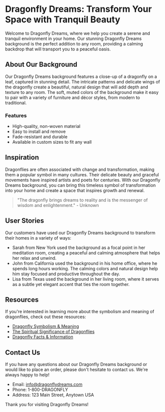 <!--font:Cinzel-->

# Dragonfly Dreams: Transform Your Space with Tranquil Beauty

Welcome to Dragonfly Dreams, where we help you create a serene and tranquil environment in your home. Our stunning Dragonfly Dreams background is the perfect addition to any room, providing a calming backdrop that will transport you to a peaceful oasis.

## About Our Background

Our Dragonfly Dreams background features a close-up of a dragonfly on a leaf, captured in stunning detail. The intricate patterns and delicate wings of the dragonfly create a beautiful, natural design that will add depth and texture to any room. The soft, muted colors of the background make it easy to pair with a variety of furniture and décor styles, from modern to traditional.

### Features

- High-quality, non-woven material
- Easy to install and remove
- Fade-resistant and durable
- Available in custom sizes to fit any wall

## Inspiration

Dragonflies are often associated with change and transformation, making them a popular symbol in many cultures. Their delicate beauty and graceful movements have inspired artists and poets for centuries. With our Dragonfly Dreams background, you can bring this timeless symbol of transformation into your home and create a space that inspires growth and renewal.

> "The dragonfly brings dreams to reality and is the messenger of wisdom and enlightenment." - Unknown

## User Stories

Our customers have used our Dragonfly Dreams background to transform their homes in a variety of ways:

- Sarah from New York used the background as a focal point in her meditation room, creating a peaceful and calming atmosphere that helps her relax and unwind.
- John from California used the background in his home office, where he spends long hours working. The calming colors and natural design help him stay focused and productive throughout the day.
- Lisa from Texas used the background in her living room, where it serves as a subtle yet elegant accent that ties the room together.

## Resources

If you're interested in learning more about the symbolism and meaning of dragonflies, check out these resources:

- [Dragonfly Symbolism & Meaning](#)
- [The Spiritual Significance of Dragonflies](#)
- [Dragonfly Facts & Information](#)

## Contact Us

If you have any questions about our Dragonfly Dreams background or would like to place an order, please don't hesitate to contact us. We're always happy to help!

- Email: info@dragonflydreams.com
- Phone: 1-800-DRAGONFLY
- Address: 123 Main Street, Anytown USA

Thank you for visiting Dragonfly Dreams!

<!--

Write me content for website with wallpaper which alt text is:

"A close-up of a dragonfly on a leaf"

The name/title of the page should not be 1:1 copy of the alt text but rather a real content of the website which is using this wallpaper.

- Use markdown format 
- Start with heading
- Heading should be short and concise
- The content should look like a real website 
- The website should not be about the wallpaper, wallpaper is just a related background
- Heading should be contain work "wallpaper" or "background"
- Include real sections like references, contact, user stories, etc. use things relevant to the page purpose.
- Feel free to use structure like headings, bullets, numbering, blockquotes, paragraphs, horizontal lines, etc.
- You can use formatting like bold or _italic_
- You can include UTF-8 emojis
- Links should be only #hash anchors (and you can refer to the document itself)
- Do not include images


---


# Dragonfly Dreams Wallpaper

Welcome to Dragonfly Dreams, where we help you transform your living space into a serene and tranquil environment. Our Dragonfly Dreams wallpaper is the perfect addition to any room, providing a calming backdrop that will transport you to a peaceful oasis.

## About Our Wallpaper

Our Dragonfly Dreams wallpaper features a close-up of a dragonfly on a leaf, captured in stunning detail. The intricate patterns and delicate wings of the dragonfly create a beautiful, natural design that will add depth and texture to any room. The soft, muted colors of the wallpaper make it easy to pair with a variety of furniture and décor styles, from modern to traditional.

### Features

- High-quality, non-woven wallpaper material
- Easy to install and remove
- Fade-resistant and durable
- Available in custom sizes to fit any wall

## Inspiration

Dragonflies are often associated with change and transformation, making them a popular symbol in many cultures. Their delicate beauty and graceful movements have inspired artists and poets for centuries. With our Dragonfly Dreams wallpaper, you can bring this timeless symbol of transformation into your home and create a space that inspires growth and renewal.

> "The dragonfly brings dreams to reality and is the messenger of wisdom and enlightenment." - Unknown

## User Stories

Our customers have used our Dragonfly Dreams wallpaper to transform their homes in a variety of ways:

- Sarah from New York used the wallpaper as an accent wall in her bedroom, creating a peaceful and calming atmosphere that helps her sleep better at night.
- John from California used the wallpaper in his home office, where he spends long hours working. The calming colors and natural design help him stay focused and productive throughout the day.
- Lisa from Texas used the wallpaper in her living room, where it serves as a conversation starter and adds a touch of elegance to the space.

## References

If you're interested in learning more about the symbolism and meaning of dragonflies, check out these resources:

- [Dragonfly Symbolism & Meaning](#)
- [The Spiritual Significance of Dragonflies](#)
- [Dragonfly Facts & Information](#)

## Contact Us

If you have any questions about our Dragonfly Dreams wallpaper or would like to place an order, please don't hesitate to contact us. We're always happy to help!

- Email: info@dragonflydreams.com
- Phone: 1-800-DRAGONFLY
- Address: 123 Main Street, Anytown USA

Thank you for visiting Dragonfly Dreams!


---


Heading should not include word "wallpaper". The website should not be about the wallpaper itself, wallpaper is just a related background, rewrite whole content.


---


# Dragonfly Dreams: Transform Your Space with Tranquil Beauty

Welcome to Dragonfly Dreams, where we help you create a serene and tranquil environment in your home. Our stunning Dragonfly Dreams background is the perfect addition to any room, providing a calming backdrop that will transport you to a peaceful oasis.

## About Our Background

Our Dragonfly Dreams background features a close-up of a dragonfly on a leaf, captured in stunning detail. The intricate patterns and delicate wings of the dragonfly create a beautiful, natural design that will add depth and texture to any room. The soft, muted colors of the background make it easy to pair with a variety of furniture and décor styles, from modern to traditional.

### Features

- High-quality, non-woven material
- Easy to install and remove
- Fade-resistant and durable
- Available in custom sizes to fit any wall

## Inspiration

Dragonflies are often associated with change and transformation, making them a popular symbol in many cultures. Their delicate beauty and graceful movements have inspired artists and poets for centuries. With our Dragonfly Dreams background, you can bring this timeless symbol of transformation into your home and create a space that inspires growth and renewal.

> "The dragonfly brings dreams to reality and is the messenger of wisdom and enlightenment." - Unknown

## User Stories

Our customers have used our Dragonfly Dreams background to transform their homes in a variety of ways:

- Sarah from New York used the background as a focal point in her meditation room, creating a peaceful and calming atmosphere that helps her relax and unwind.
- John from California used the background in his home office, where he spends long hours working. The calming colors and natural design help him stay focused and productive throughout the day.
- Lisa from Texas used the background in her living room, where it serves as a subtle yet elegant accent that ties the room together.

## Resources

If you're interested in learning more about the symbolism and meaning of dragonflies, check out these resources:

- [Dragonfly Symbolism & Meaning](#)
- [The Spiritual Significance of Dragonflies](#)
- [Dragonfly Facts & Information](#)

## Contact Us

If you have any questions about our Dragonfly Dreams background or would like to place an order, please don't hesitate to contact us. We're always happy to help!

- Email: info@dragonflydreams.com
- Phone: 1-800-DRAGONFLY
- Address: 123 Main Street, Anytown USA

Thank you for visiting Dragonfly Dreams!

-->
